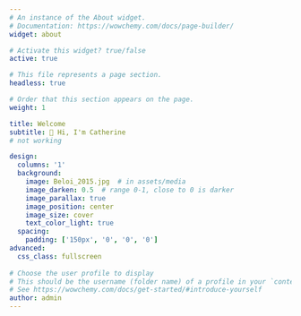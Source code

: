 ```yaml
---
# An instance of the About widget.
# Documentation: https://wowchemy.com/docs/page-builder/
widget: about

# Activate this widget? true/false
active: true

# This file represents a page section.
headless: true

# Order that this section appears on the page.
weight: 1

title: Welcome
subtitle: 👋 Hi, I'm Catherine 
# not working

design:
  columns: '1'
  background:
    image: Beloi_2015.jpg  # in assets/media
    image_darken: 0.5  # range 0-1, close to 0 is darker
    image_parallax: true
    image_position: center
    image_size: cover
    text_color_light: true
  spacing:
    padding: ['150px', '0', '0', '0']
advanced:
  css_class: fullscreen
  
# Choose the user profile to display
# This should be the username (folder name) of a profile in your `content/authors/` folder.
# See https://wowchemy.com/docs/get-started/#introduce-yourself
author: admin
---
```


